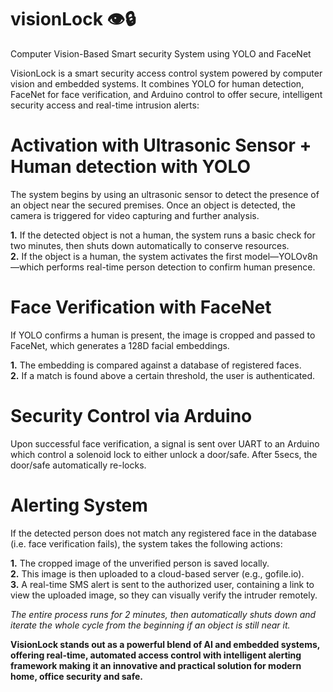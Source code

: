 # visionLock 👁️🔒
Computer Vision-Based Smart security System using YOLO and FaceNet

  VisionLock is a smart security access control system powered by computer vision and embedded systems. It combines YOLO for human detection, FaceNet for face verification, and Arduino control to offer secure, intelligent security access and real-time intrusion alerts:
# Activation with Ultrasonic Sensor + Human detection with YOLO
  The system begins by using an ultrasonic sensor to detect the presence of an object near the secured premises. Once an object is detected, the camera is triggered for video capturing and further analysis.<br>
  
**1.** If the detected object is not a human, the system runs a basic check for two minutes, then shuts down automatically to conserve resources.<br>
**2.** If the object is a human, the system activates the first model—YOLOv8n—which performs real-time person detection to confirm human presence.<br>
# Face Verification with FaceNet
If YOLO confirms a human is present, the image is cropped and passed to FaceNet, which generates a 128D facial embeddings.<br> 

**1.** The embedding is compared against a database of registered faces.<br>
**2.** If a match is found above a certain threshold, the user is authenticated.<br>
# Security Control via Arduino
  Upon successful face verification, a signal is sent over UART to an Arduino which control a solenoid lock to either unlock a door/safe. After 5secs, the door/safe automatically re-locks.<br>
#  Alerting System
If the detected person does not match any registered face in the database (i.e. face verification fails), the system takes the following actions:<br>

**1.** The cropped image of the unverified person is saved locally.<br>
**2.** This image is then uploaded to a cloud-based server (e.g., gofile.io).<br>
**3.** A real-time SMS alert is sent to the authorized user, containing a link to view the uploaded image, so they can visually verify the intruder remotely.<br>

_The entire process runs for 2 minutes, then automatically shuts down and iterate the whole cycle from the beginning if an object is still near it._<br>

**VisionLock stands out as a powerful blend of AI and embedded systems, offering real-time, automated access control with intelligent alerting framework making it an innovative and practical solution for modern home, office security and safe.**


